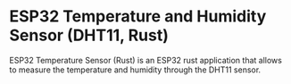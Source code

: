 # ESP32 Temperature and Humidity Sensor (DHT11, Rust)

ESP32 Temperature Sensor (Rust) is an ESP32 rust application that allows to measure the temperature and humidity through the DHT11 sensor.
